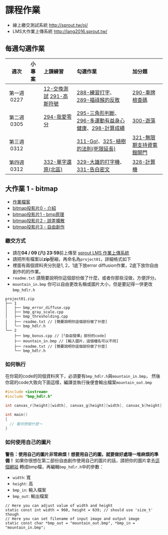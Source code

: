 # 課程作業

- 線上繳交測試系統 <http://sprout.tw/oj/>
- LMS大作業上傳系統 <http://lang2016.sprout.tw/>

## 每週勾選作業

| 週次        | 小專案   | 上課練習                                                                                | 勾選作業                                                                                                                                             | 加分題                                         |
| :----:      | :------- | :---------                                                                              | :---------                                                                                                                                           | :-------                                       |
| 第一週 0227 | &nbsp;   | [12-交換測試](http://sprout.tw/oj/pro/12/) [291-高斯符號](http://sprout.tw/oj/pro/291/) | [288-練習打字](http://sprout.tw/oj/pro/288/)、[289-福祿猴的反敗](http://sprout.tw/oj/pro/289/)                                                       | [290-車牌檢查碼](http://sprout.tw/oj/pro/290/) |
| 第二週 0305 | &nbsp;   | [294-我愛零分](http://sprout.tw/oj/pro/294/)                                            | [295-三角形判斷](http://sprout.tw/oj/pro/295/)、[296-多運動有益身心健康](http://sprout.tw/oj/pro/296/)、[298-計算成績](http://sprout.tw/oj/pro/298/) | [300-遊蕩](http://sprout.tw/oj/pro/300/)       |
| 第三週 0312 | &nbsp;   |                                                                                         | [311-Go!](http://sprout.tw/oj/pro/311/)、[325-植樹的法則(死限延長)](http://sprout.tw/oj/pro/325/)                                                              | [321-無限期支持資電館開門](http://sprout.tw/oj/pro/321/) |
| 第四週 0312 | &nbsp;   | [332-單字還原(北區)](http://sprout.tw/oj/pro/332/)                                            | [329-大雄的打字機](http://sprout.tw/oj/pro/329/)、[331-告白密文](http://sprout.tw/oj/pro/331/)                                                       | [328-計算機](http://sprout.tw/oj/pro/328/)     |

## 大作業 1 - bitmap
- [作業檔案](https://drive.google.com/open?id=0B_Qu9g2Wq4PbU2VtNjJJYVZoX2s)
- [bitmap投影片0 - 介紹](https://drive.google.com/open?id=0B_Qu9g2Wq4PbZjFCNDAxOEtOems)
- [bitmap投影片1 - bmp原理](https://drive.google.com/open?id=0B9UPSRcSqHjpNnVLdWVSUGpTQ1k)
- [bitmap投影片2 - 誤差擴散](https://drive.google.com/open?id=0B9UPSRcSqHjpUzAwYVpGeWpsc1E)
- [bitmap投影片3 - 自由創作](https://drive.google.com/open?id=0B_Qu9g2Wq4PbMElDMXYyNnFDQ0U)

### 繳交方式
- 請在**04 / 09 (六) 23:59**前上傳至 [sprout LMS 作業上傳系統](http://lang2016.sprout.tw/)
- 請把所有檔案以**zip**壓縮，再命名為`project01`，詳細格式如下
- 裡面有兩個資料夾分別是1, 2，1底下放error diffusion作業，2底下放你自由創作的的作業。
- `readme.txt` 請簡要說明你這個部份做了什麼，或者你那些沒做，方便評分。
- `mountain_in.bmp` 你可以自由更改名稱或圖片大小，但是要記得一併更改`bmp_hdlr.h`
```
project01.zip
├── 1
│   ├── bmp_error_diffuse.cpp
│   ├── bmp_gray_scale.cpp
│   ├── bmp_thresholding.cpp
│   ├── readme.txt // [簡要說明你這個部份做了什麼]
│   └── bmp_hdlr.h
└── 2
    ├── bmp_bonus.cpp // [「自由發揮」部份的code]
    ├── mountain_in.bmp // [輸入圖片，這個檔名可以不同]
    ├── readme.txt // [簡要說明你這個部份做了什麼]
    └── bmp_hdlr.h
```

### 如何執行
在你寫的code的同個資料夾下，必須要有`bmp_hdlr.h`與`mountain_in.bmp`，
然後你寫的code大致向下面這樣，編譯並執行後便會輸出檔案`mountain_out.bmp`
```c++
#include <iostream>
#include "bmp_hdlr.h"

int canvas_r[height][width], canvas_g[height][width], canvas_b[height][width];

int main() 
{
  // 看你想做什麼～
}
```
### 如何使用自己的圖片
**警告：使用自己的圖片非常麻煩！想要用自己的圖，就要做好處理一堆麻煩的準備！**
如果你很想在第二部份自由創作使用自己的圖片的話，請把你的圖片拿去[這個網站](http://image.online-convert.com/convert-to-bmp)
轉成bmp檔，再編輯`bmp_hdlr.h`中的參數：
- `width`: 寬 
- `height`: 高
- `bmp_in`: 輸入檔案
- `bmp_out`: 輸出檔案
```
// Here you can adjust value of width and height
static const int width = 960, height = 639; // should use 'size_t' though
// Here you can set filename of input image and output image
static const char *bmp_out = "mountain_out.bmp", *bmp_in = "mountain_in.bmp";

```
